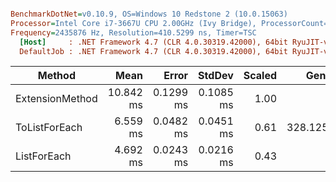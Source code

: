 ``` ini

BenchmarkDotNet=v0.10.9, OS=Windows 10 Redstone 2 (10.0.15063)
Processor=Intel Core i7-3667U CPU 2.00GHz (Ivy Bridge), ProcessorCount=4
Frequency=2435876 Hz, Resolution=410.5299 ns, Timer=TSC
  [Host]     : .NET Framework 4.7 (CLR 4.0.30319.42000), 64bit RyuJIT-v4.7.2115.0
  DefaultJob : .NET Framework 4.7 (CLR 4.0.30319.42000), 64bit RyuJIT-v4.7.2115.0


```
 |          Method |      Mean |     Error |    StdDev | Scaled |    Gen 0 |    Gen 1 |    Gen 2 | Allocated |
 |---------------- |----------:|----------:|----------:|-------:|---------:|---------:|---------:|----------:|
 | ExtensionMethod | 10.842 ms | 0.1299 ms | 0.1085 ms |   1.00 |        - |        - |        - |     128 B |
 |   ToListForEach |  6.559 ms | 0.0482 ms | 0.0451 ms |   0.61 | 328.1250 | 328.1250 | 328.1250 | 4001550 B |
 |     ListForEach |  4.692 ms | 0.0243 ms | 0.0216 ms |   0.43 |        - |        - |        - |       0 B |
